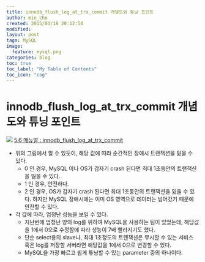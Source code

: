 ```yaml
---
title: innodb_flush_log_at_trx_commit 개념도와 튜닝 포인트
author: min_cho
created: 2015/03/18 20:12:54
modified:
layout: post
tags: MySQL
image:
  feature: mysql.png
categories: blog
toc: true
toc_label: "My Table of Contents"
toc_icon: "cog"
---
```


# innodb_flush_log_at_trx_commit 개념도와 튜닝 포인트

![]({{site_url}}/uploads/innodb_flush_log_at_trx_commit.png)
[5.6 메뉴얼 : innodb_flush_log_at_trx_commit](\\"http://dev.mysql.com/doc/refman/5.6/en/innodb-parameters.html#sysvar_innodb_flush_log_at_trx_commit\\")

  * 위의 그림에서 알 수 있듯이, 해당 값에 따라 순간적인 장애시 트랜잭션을 잃을 수 있다.
    * 0 인 경우, MySQL 이나 OS가 갑자기 crash 된다면 최대 1초동안의 트랜잭션을 잃을 수 있다.
    * 1 인 경우, 안전하다.
    * 2 인 경우, OS가 갑자기 crash 된다면 최대 1초동안의 트랜잭션을 잃을 수 있다. 하지만 MySQL 장애시에는 이미 OS 영역으로 데이터는 넘어갔기 때문에 안전할 수 있다.
  * 각 값에 따라, 엄청난 성능을 보일 수 있다.
    * 지난번에 엄청난 양의 log를 위하여 MySQL을 사용하는 팀이 있었는데, 해당값을 1에서 0으로 수정함에 따라 성능이 7배 빨라지기도 했다.
    * 단순 select용의 slave나, 최대 1초정도의 트랜잭션은 무시할 수 있는 서비스 혹은 log를 저장할 서버라면 해당값을 1에서 0으로 변경할 수 있다.
    * MySQL을 가장 빠르고 쉽게 튜닝할 수 있는 parameter 중의 하나이다.
